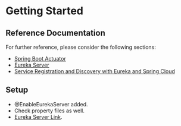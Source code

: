 # Getting Started

## Reference Documentation
For further reference, please consider the following sections:

* [Spring Boot Actuator](https://docs.spring.io/spring-boot/docs/2.6.2/reference/htmlsingle/#production-ready)
* [Eureka Server](https://docs.spring.io/spring-cloud-netflix/docs/current/reference/html/#spring-cloud-eureka-server)
* [Service Registration and Discovery with Eureka and Spring Cloud](https://spring.io/guides/gs/service-registration-and-discovery/)

## Setup

- @EnableEurekaServer added.
- Check property files as well.
- [Eureka Server Link](http://localhost:8761/).
